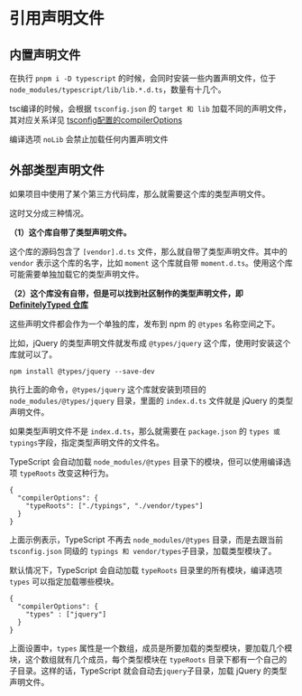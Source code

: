 # 引用声明文件

## 内置声明文件

在执行 `pnpm i -D typescript` 的时候，会同时安装一些内置声明文件，位于 `node_modules/typescript/lib/lib.*.d.ts`，数量有十几个。

tsc编译的时候，会根据 `tsconfig.json` 的 `target 和 lib` 加载不同的声明文件，其对应关系详见 [tsconfig配置的compilerOptions](./051-tsconfig配置的compilerOptions.md)

编译选项 `noLib` 会禁止加载任何内置声明文件



## 外部类型声明文件

如果项目中使用了某个第三方代码库，那么就需要这个库的类型声明文件。

这时又分成三种情况。

**（1）这个库自带了类型声明文件。**

这个库的源码包含了 `[vendor].d.ts` 文件，那么就自带了类型声明文件。其中的 `vendor` 表示这个库的名字，比如 `moment` 这个库就自带 `moment.d.ts`。使用这个库可能需要单独加载它的类型声明文件。

**（2）这个库没有自带，但是可以找到社区制作的类型声明文件，即 [DefinitelyTyped 仓库](https://github.com/DefinitelyTyped/DefinitelyTyped)**

这些声明文件都会作为一个单独的库，发布到 npm 的 `@types` 名称空间之下。

比如，jQuery 的类型声明文件就发布成 `@types/jquery` 这个库，使用时安装这个库就可以了。

```
npm install @types/jquery --save-dev
```

执行上面的命令，`@types/jquery` 这个库就安装到项目的 `node_modules/@types/jquery` 目录，里面的 `index.d.ts` 文件就是 jQuery 的类型声明文件。

如果类型声明文件不是 `index.d.ts`，那么就需要在 `package.json` 的 `types 或 typings`字段，指定类型声明文件的文件名。

TypeScript 会自动加载 `node_modules/@types` 目录下的模块，但可以使用编译选项 `typeRoots` 改变这种行为。

```
{
  "compilerOptions": {
    "typeRoots": ["./typings", "./vendor/types"]
  }
}
```

上面示例表示，TypeScript 不再去 `node_modules/@types` 目录，而是去跟当前 `tsconfig.json` 同级的 `typings 和 vendor/types`子目录，加载类型模块了。

默认情况下，TypeScript 会自动加载 `typeRoots` 目录里的所有模块，编译选项 `types` 可以指定加载哪些模块。

```
{
  "compilerOptions": {
    "types" : ["jquery"]
  }
}
```

上面设置中，`types` 属性是一个数组，成员是所要加载的类型模块，要加载几个模块，这个数组就有几个成员，每个类型模块在 `typeRoots` 目录下都有一个自己的子目录。这样的话，TypeScript 就会自动去`jquery`子目录，加载 jQuery 的类型声明文件。